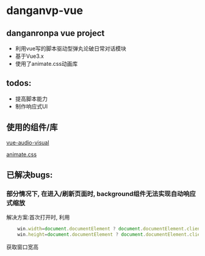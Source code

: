 # danganvp-vue

## danganronpa vue project
- 利用vue写的脚本驱动型弹丸论破日常对话模块
- 基于Vue3.x
- 使用了animate.css动画库

## todos:
- 提高脚本能力
- 制作响应式UI

## 使用的组件/库

[vue-audio-visual](https://github.com/staskobzar/vue-audio-visual)

[animate.css](https://github.com/animate-css/animate.css)

## 已解决bugs:

### 部分情况下, 在进入/刷新页面时, background组件无法实现自动响应式缩放

解决方案:首次打开时, 利用
  ```javascript
      win.width=document.documentElement ? document.documentElement.clientHeight : window.innerHeight;
      win.height=document.documentElement ? document.documentElement.clientHeight : window.innerHeight;
  ```
获取窗口宽高
